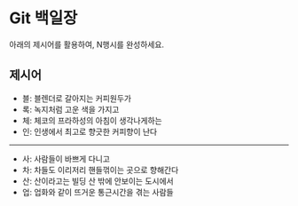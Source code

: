 # Git 백일장
아래의 제시어를 활용하여, N행시를 완성하세요.

## 제시어
- 블: 블렌더로 갈아지는 커피원두가
- 록: 녹지처럼 고운 색을 가지고
- 체: 체코의 프라하성의 아침이 생각나게하는
- 인: 인생에서 최고로 향긋한 커피향이 난다

---
- 사: 사람들이 바쁘게 다니고 
- 차: 차들도 이리저리 핸들꺾이는 곳으로 향해간다
- 산: 산이라고는 빌딩 산 밖에 안보이는 도시에서
- 업: 업화와 같이 뜨거운 통근시간을 겪는 사람들